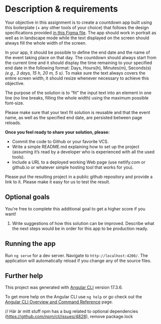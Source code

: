 # Description & requirements

Your objective in this assignment is to create a countdown app built using this boilerplate (+ any other tools of your choice) that follows the design specifications provided [in this Figma file](https://www.figma.com/file/UPEugUz5jM9IzIkWft2Y9m/NC-challenge). The app should work in portrait as well as in landscape mode while the text displayed on the screen should always fill the whole width of the screen.

In your app, it should be possible to define the end date and the name of the event taking place on that day. The countdown should always start from the current time and it should display the time remaining to your specified end date in the following format: Days, Hours(h), Minutes(m), Seconds(s) *(e.g., 3 days, 15 h, 20 m, 5 s)*. To make sure the text always covers the entire screen width, it should resize whenever necessary to achieve this objective.

The purpose of the solution is to “fit” the input text into an element in one line (no line breaks, filling the whole width) using the maximum possible font-size.

Please make sure that your text fit solution is reusable and that the event name, as well as the specified end date, are persisted between page reloads.

**Once you feel ready to share your solution, please:**

- Commit the code to Github or your favorite VCS.
- Write a simple README.md explaining how to set up the project (assuming it’s read by a developer who is experienced with all the used tools).
- Include a URL to a deployed working Web page (use netlify.com or github.io or whatever simple hosting tool that works for you).

Please put the resulting project in a public github repository and provide a link to it. Please make it easy for us to test the result.

## Optional goals

You’re free to complete this additional goal to get a higher score if you want!

1. Write suggestions of how this solution can be improved. Describe what the next steps would be in order for this app to be production ready. 

## Running the app

Run `ng serve` for a dev server. Navigate to `http://localhost:4200/`. The application will automatically reload if you change any of the source files. 

## Further help

This project was generated with [Angular CLI](https://github.com/angular/angular-cli) version 17.3.6.

To get more help on the Angular CLI use `ng help` or go check out the [Angular CLI Overview and Command Reference](https://angular.io/cli) page.



// Här är mitt stuff
npm has a bug related to optional dependencies (https://github.com/npm/cli/issues/4828), remove package.lock
